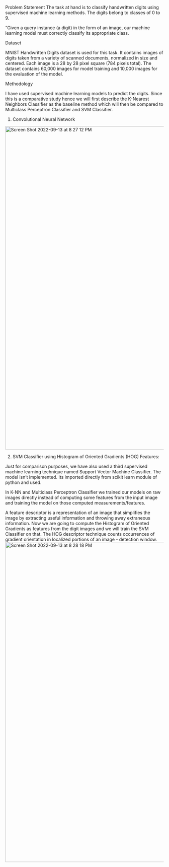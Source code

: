 Problem Statement
The task at hand is to classify handwritten digits using supervised machine learning methods. The digits belong to classes of 0 to 9.

“Given a query instance (a digit) in the form of an image, our machine learning model must correctly classify its appropriate class.

Dataset

MNIST Handwritten Digits dataset is used for this task. It contains images of digits taken from a variety of scanned documents, normalized in size and centered. Each image is a 28 by 28 pixel square (784 pixels total). The dataset contains 60,000 images for model training and 10,000 images for the evaluation of the model.

Methodology

I have used supervised machine learning models to predict the digits. Since this is a comparative study hence we will first describe the K-Nearest Neighbors Classifier as the baseline method which will then be compared to Multiclass Perceptron Classifier and SVM Classifier.

1) Convolutional Neural Network
<img width="1027" alt="Screen Shot 2022-09-13 at 8 27 12 PM" src="https://user-images.githubusercontent.com/90269638/190032730-72cab176-687e-400e-9a22-3343e7a659f0.png">


2) SVM Classifier using Histogram of Oriented Gradients (HOG) Features:

Just for comparison purposes, we have also used a third supervised machine learning technique named Support Vector Machine Classifier. The model isn’t implemented. Its imported directly from scikit learn module of python and used.

In K-NN and Multiclass Perceptron Classifier we trained our models on raw images directly instead of computing some features from the input image and training the model on those computed measurements/features.

A feature descriptor is a representation of an image that simplifies the image by extracting useful information and throwing away extraneous information. Now we are going to compute the Histogram of Oriented Gradients as features from the digit images and we will train the SVM Classifier on that. The HOG descriptor technique counts occurrences of gradient orientation in localized portions of an image - detection window.
<img width="1017" alt="Screen Shot 2022-09-13 at 8 28 18 PM" src="https://user-images.githubusercontent.com/90269638/190032534-dae4a97e-16a7-40f5-9746-89cbd6f55626.png">

